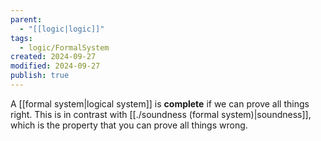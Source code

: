 ```yaml
---
parent:
  - "[[logic|logic]]"
tags:
  - logic/FormalSystem
created: 2024-09-27
modified: 2024-09-27
publish: true
---
```

A [[formal system|logical system]] is **complete** if we can prove all things right. This is in contrast with [[./soundness (formal system)|soundness]], which is the property that you can prove all things wrong.